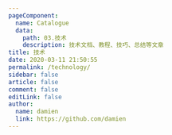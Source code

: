 ```yaml
---
pageComponent:
  name: Catalogue
  data:
    path: 03.技术
    description: 技术文档、教程、技巧、总结等文章
title: 技术
date: 2020-03-11 21:50:55
permalink: /technology/
sidebar: false
article: false
comment: false
editLink: false
author:
  name: damien
  link: https://github.com/damien
---
```


